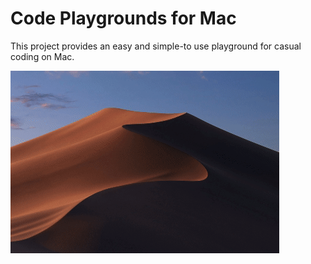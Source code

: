 # Code Playgrounds for Mac

This project provides an easy and simple-to use playground for casual coding on Mac.

![screen recording](https://github.com/SumukhPrasad/Code-Playgrounds/blob/master/readme_assets/rec.gif)
